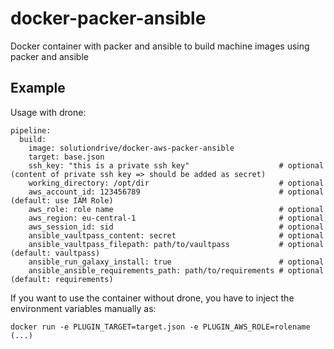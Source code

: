 docker-packer-ansible
=====================

Docker container with packer and ansible to build machine images using packer and ansible


Example
-------

Usage with drone:

    pipeline:
      build:
        image: solutiondrive/docker-aws-packer-ansible
        target: base.json
        ssh_key: "this is a private ssh key"                    # optional (content of private ssh key => should be added as secret)
        working_directory: /opt/dir                             # optional
        aws_account_id: 123456789                               # optional (default: use IAM Role)
        aws_role: role name                                     # optional
        aws_region: eu-central-1                                # optional
        aws_session_id: sid                                     # optional
        ansible_vaultpass_content: secret                       # optional
        ansible_vaultpass_filepath: path/to/vaultpass           # optional (default: vaultpass)
        ansible_run_galaxy_install: true                        # optional
        ansible_ansible_requirements_path: path/to/requirements # optional (default: requirements)


If you want to use the container without drone, you have to inject the environment variables manually as:

    docker run -e PLUGIN_TARGET=target.json -e PLUGIN_AWS_ROLE=rolename   (...)
